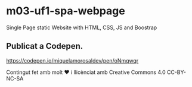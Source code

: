 # m03-uf1-spa-webpage

Single Page static Website with HTML, CSS, JS and Boostrap

## Publicat a Codepen.

https://codepen.io/miquelamorosaldev/pen/oNmqwqr


Contingut fet amb molt ♥ i llicènciat amb Creative Commons 4.0 CC-BY-NC-SA
